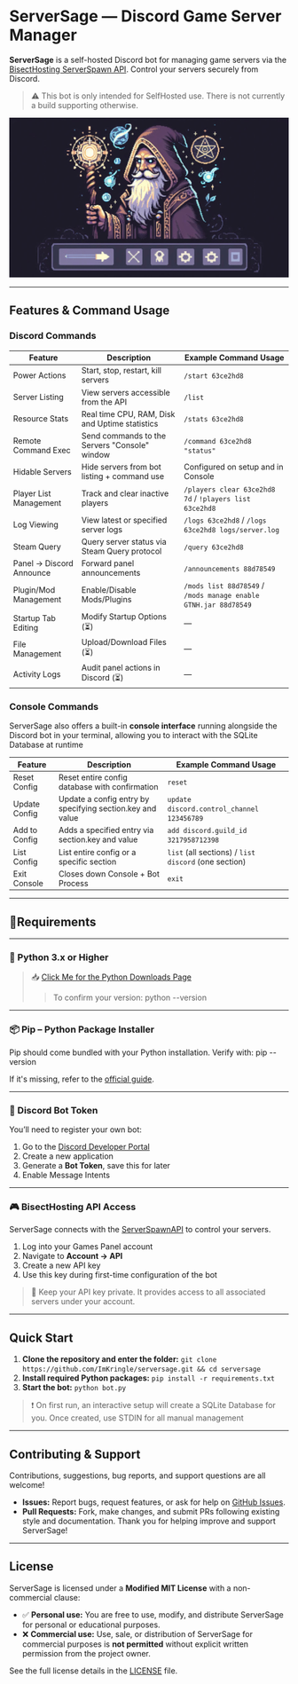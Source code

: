 # ServerSage — Discord Game Server Manager

**ServerSage** is a self-hosted Discord bot for managing game servers via
the [BisectHosting ServerSpawn API](https://games.bisecthosting.com/docs). Control your servers securely from Discord.
> ⚠️ This bot is only intended for SelfHosted use. There is not currently a build supporting otherwise.

<img src="assets/banner.jpeg" alt="ServerSage" width="720" />

---

## Features & Command Usage

### Discord Commands

| Feature                  | Description                                    | Example Command Usage                                           |
|--------------------------|------------------------------------------------|-----------------------------------------------------------------|
| Power Actions            | Start, stop, restart, kill servers             | `/start 63ce2hd8`                                               |
| Server Listing           | View servers accessible from the API           | `/list`                                                         |
| Resource Stats           | Real time CPU, RAM, Disk and Uptime statistics | `/stats 63ce2hd8`                                               |
| Remote Command Exec      | Send commands to the Servers "Console" window  | `/command 63ce2hd8 "status"`                                    |
| Hidable Servers          | Hide servers from bot listing + command use    | Configured on setup and in Console                              |
| Player List Management   | Track and clear inactive players               | `/players clear 63ce2hd8 7d` / `!players list 63ce2hd8`         |
| Log Viewing              | View latest or specified server logs           | `/logs 63ce2hd8` / `/logs 63ce2hd8 logs/server.log`             |
| Steam Query              | Query server status via Steam Query protocol   | `/query 63ce2hd8`                                               |
| Panel → Discord Announce | Forward panel announcements                    | `/announcements 88d78549`                                       |
| Plugin/Mod Management    | Enable/Disable Mods/Plugins                    | `/mods list 88d78549` / `/mods manage enable GTNH.jar 88d78549` |
| Startup Tab Editing      | Modify Startup Options (⏳)                     | —                                                               |
| File Management          | Upload/Download Files (⏳)                      | —                                                               |
| Activity Logs            | Audit panel actions in Discord (⏳)             | —                                                               |

### Console Commands

ServerSage also offers a built-in **console interface** running alongside the Discord bot in your terminal, allowing you
to interact with the SQLite Database at runtime

| Feature       | Description                                               | Example Command Usage                                |
|---------------|-----------------------------------------------------------|------------------------------------------------------|
| Reset Config  | Reset entire config database with confirmation            | `reset`                                              |
| Update Config | Update a config entry by specifying section.key and value | `update discord.control_channel 123456789`           |
| Add to Config | Adds a specified entry via section.key and value          | `add discord.guild_id 3217958712398`                 | 
| List Config   | List entire config or a specific section                  | `list` (all sections) / `list discord` (one section) |
| Exit Console  | Closes down Console + Bot Process                         | `exit`                                               |

---

## 📎Requirements

---

### 🐍 Python 3.x or Higher

> 📥 [Click Me for the Python Downloads Page](https://www.python.org/downloads/)
> > To confirm your version: python --version
---

### 📦 Pip – Python Package Installer

Pip should come bundled with your Python installation. Verify with: pip --version

If it's missing, refer to the [official guide](https://pip.pypa.io/en/stable/installation/).

---

### 🤖 Discord Bot Token

You’ll need to register your own bot:

1. Go to the [Discord Developer Portal](https://discord.com/developers/applications)
2. Create a new application
3. Generate a **Bot Token**, save this for later
4. Enable Message Intents

---

### 🎮 BisectHosting API Access

ServerSage connects with the [ServerSpawnAPI](https://games.bisecthosting.com/) to control your servers.

1. Log into your Games Panel account
2. Navigate to **Account → API**
3. Create a new API key
4. Use this key during first-time configuration of the bot

> 🔐 Keep your API key private. It provides access to all associated servers under your account.

---

## Quick Start

1. **Clone the repository and enter the folder:**
   `git clone https://github.com/ImKringle/serversage.git && cd serversage`
2. **Install required Python packages:** `pip install -r requirements.txt`
3. **Start the bot:** `python bot.py`

> ❗ On first run, an interactive setup will create a SQLite Database for you. Once created, use STDIN for all manual
> management

---

## Contributing & Support

Contributions, suggestions, bug reports, and support questions are all welcome!

- **Issues:** Report bugs, request features, or ask for help
  on [GitHub Issues](https://github.com/ImKringle/ServerSage/issues).
- **Pull Requests:** Fork, make changes, and submit PRs following existing style and documentation.
  Thank you for helping improve and support ServerSage!

---

## License

ServerSage is licensed under a **Modified MIT License** with a non-commercial clause:

- ✅ **Personal use:** You are free to use, modify, and distribute ServerSage for personal or educational purposes.
- ❌ **Commercial use:** Use, sale, or distribution of ServerSage for commercial purposes is **not permitted** without
  explicit written permission from the project owner.

See the full license details in the [LICENSE](LICENSE) file.
